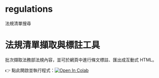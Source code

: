 # regulations
法規清單搜尋
# 法規清單擷取與標註工具

批次擷取法務部法規內容，並可於網頁中進行條文標註、匯出成互動式 HTML。

👉 點此開啟並執行程式：[![Open In Colab](https://colab.research.google.com/assets/colab-badge.svg)](https://colab.research.google.com/github/jessica00315/regulations/blob/main/law_scraper_tool.ipynb)
